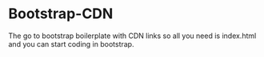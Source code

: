 # Bootstrap-CDN
The go to bootstrap boilerplate with CDN links so all you need is index.html and you can start coding in bootstrap.
